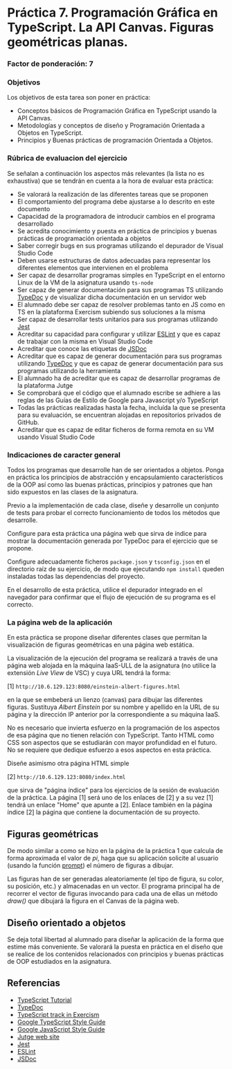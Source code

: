 # Práctica 7. Programación Gráfica en TypeScript. La API Canvas. Figuras geométricas planas.
### Factor de ponderación: 7

### Objetivos
Los objetivos de esta tarea son poner en práctica:
* Conceptos básicos de Programación Gráfica en TypeScript usando la API Canvas.
* Metodologías y conceptos de diseño y Programación Orientada a Objetos en TypeScript.
* Principios y Buenas prácticas de programación Orientada a Objetos.

### Rúbrica de evaluacion del ejercicio
Se señalan a continuación los aspectos más relevantes (la lista no es exhaustiva)
que se tendrán en cuenta a la hora de evaluar esta práctica:
* Se valorará la realización de las diferentes tareas que se proponen
* El comportamiento del programa debe ajustarse a lo descrito en este documento
* Capacidad de la programadora de introducir cambios en el programa desarrollado
* Se acredita conocimiento y puesta en práctica de principios y buenas prácticas de programación orientada a objetos
* Saber corregir bugs en sus programas utilizando el depurador de Visual Studio Code
* Deben usarse estructuras de datos adecuadas para representar los diferentes elementos que intervienen en el problema
* Ser capaz de desarrollar programas simples en TypeScript en el entorno Linux de la VM de la asignatura usando
  `ts-node`
* Ser capaz de generar documentación para sus programas TS utilizando
  [TypeDoc](https://typedoc.org/)
  y de visualizar dicha documentación en un servidor web
* El alumnado debe ser capaz de resolver problemas tanto en JS como en TS en la plataforma Exercism subiendo sus soluciones a la misma
* Ser capaz de desarrollar tests unitarios para sus programas utilizando
  [Jest](https://jestjs.io/)
* Acreditar su capacidad para configurar y utilizar 
  [ESLint](https://eslint.org/)
y que es capaz de trabajar con la misma en Visual Studio Code
* Acreditar que conoce las etiquetas de 
  [JSDoc](https://jsdoc.app/)
* Acreditar que es capaz de generar documentación para sus programas utilizando
  [TypeDoc](https://typedoc.org/)
y que es capaz de generar documentación para sus programas utilizando la herramienta
* El alumnado ha de acreditar que es capaz de desarrollar programas de la plataforma Jutge
* Se comprobará que el código que el alumnado escribe se adhiere a las reglas de las Guías de Estilo de Google
  para Javascript y/o TypeScript
* Todas las prácticas realizadas hasta la fecha, incluída la que se presenta para su evaluación, se encuentran alojadas en repositorios privados de GitHub.
* Acreditar que es capaz de editar ficheros de forma remota en su VM usando Visual Studio Code

### Indicaciones de caracter general

Todos los programas que desarrolle han de ser orientados a objetos.
Ponga en práctica los principios de abstracción y encapsulamiento característicos 
de la OOP así como las buenas prácticas, principios y patrones que han sido expuestos en las clases de la asignatura.

Previo a la implementación de cada clase, diseñe y desarrolle un conjunto de tests para probar el correcto
funcionamiento de todos los métodos que desarrolle.

Configure para esta práctica una página web que sirva de índice para mostrar la documentación generada por
TypeDoc para el ejercicio que se propone.

Configure adecuadamente ficheros `package.json` y `tsconfig.json` en el directorio raíz de su ejercicio, 
de modo que ejecutando `npm install` queden instaladas todas las dependencias del proyecto.

En el desarrollo de esta práctica, utilice el depurador integrado en el navegador para confirmar que el flujo
de ejecución de su programa es el correcto.

### La página web de la aplicación
En esta práctica se propone diseñar diferentes clases que permitan la visualización de figuras
geométricas en una página web estática.

La visualización de la ejecución del programa se realizará a través de una página web alojada
en la máquina IaaS-ULL de la asignatura (no utilice la extensión *Live View* de VSC) y cuya URL tendrá la forma:

[1] `http://10.6.129.123:8080/einstein-albert-figures.html`

en la que se embeberá un lienzo (canvas) para dibujar las diferentes figuras.
Sustituya *Albert Einstein* por su nombre y apellido en la URL de su página
y la dirección IP anterior por la correspondiente a su máquina IaaS.

No es necesario que invierta esfuerzo en la programación de los aspectos de esa página que no tienen relación
con TypeScript. 
Tanto HTML como CSS son aspectos que se estudiarán con mayor profundidad en el futuro. 
No se requiere que dedique esfuerzo a esos aspectos en esta práctica.

Diseñe asimismo otra página HTML simple 

[2] `http://10.6.129.123:8080/index.html`

que sirva de "página índice" para los ejercicios de la sesión de evaluación de la práctica.
La página [1] será uno de los enlaces de [2] y a su vez [1] tendrá un enlace "Home" que apunte a [2].
Enlace también en la página índice [2] la página que contiene la documentación de su proyecto.

## Figuras geométricas
De modo similar a como se hizo en la página de la práctica 1 que calcula de forma aproximada el valor de *pi*, 
haga que su aplicación solicite al usuario (usando la función 
[prompt](https://developer.mozilla.org/en-US/docs/Web/API/Window/prompt))
el número de figuras a dibujar.

Las figuras han de ser generadas aleatoriamente (el tipo de figura, su color, su posición, etc.) y almacenadas
en un vector.
El programa principal ha de recorrer el vector de figuras invocando para cada una de ellas un método *draw()*
que dibujará la figura en el Canvas de la página web.

## Diseño orientado a objetos
Se deja total libertad al alumnado para diseñar la aplicación de la forma que estime más conveniente.
Se valorará la puesta en práctica en el diseño que se realice de los contenidos relacionados con principios y
buenas prácticas de OOP estudiados en la asignatura.


## Referencias
* [TypeScript Tutorial](https://www.typescripttutorial.net/)
* [TypeDoc](https://typedoc.org/)
* [TypeScript track in Exercism](https://exercism.org/tracks/typescript)
* [Google TypeScript Style Guide](https://google.github.io/styleguide/tsguide.html)
* [Google JavaScript Style Guide](https://google.github.io/styleguide/jsguide.html)
* [Jutge web site](https://jutge.org/)
* [Jest](https://jestjs.io/)
* [ESLint](https://eslint.org/)
* [JSDoc](https://jsdoc.app/)
